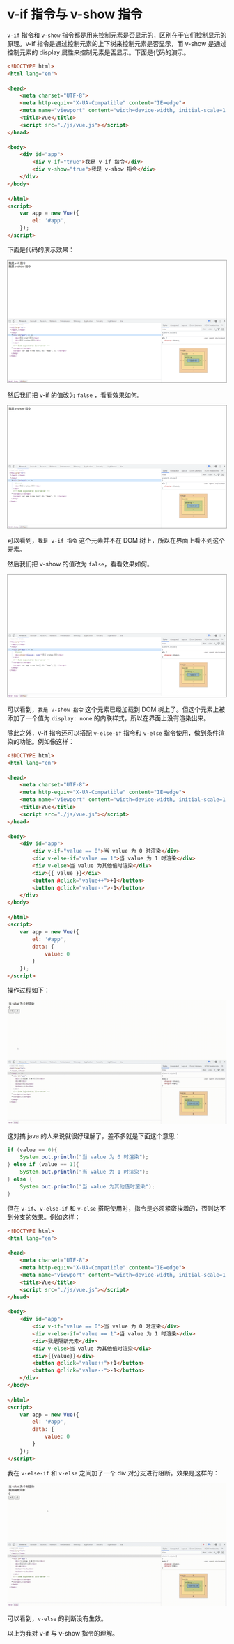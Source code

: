 # v-if 指令与 v-show 指令

`v-if` 指令和 `v-show` 指令都是用来控制元素是否显示的，区别在于它们控制显示的原理。v-if 指令是通过控制元素的上下树来控制元素是否显示，而 v-show 是通过控制元素的 display 属性来控制元素是否显示。下面是代码的演示。

```html
<!DOCTYPE html>
<html lang="en">

<head>
    <meta charset="UTF-8">
    <meta http-equiv="X-UA-Compatible" content="IE=edge">
    <meta name="viewport" content="width=device-width, initial-scale=1.0">
    <title>Vue</title>
    <script src="./js/vue.js"></script>
</head>

<body>
    <div id="app">
        <div v-if="true">我是 v-if 指令</div>
        <div v-show="true">我是 v-show 指令</div>
    </div>
</body>

</html>
<script>
    var app = new Vue({
        el: '#app',
    });
</script>
```

下面是代码的演示效果：

![image-20221212214714247](./assets/image-20221212214714247.png)

然后我们把 v-if 的值改为 `false` ，看看效果如何。

![image-20221212214733950](./assets/image-20221212214733950.png)

可以看到，`我是 v-if 指令` 这个元素并不在 DOM 树上，所以在界面上看不到这个元素。

然后我们把 v-show 的值改为 `false`，看看效果如何。

![image-20221212215111459](./assets/image-20221212215111459.png) 

可以看到，`我是 v-show 指令` 这个元素已经加载到 DOM 树上了。但这个元素上被添加了一个值为 `display: none` 的内联样式，所以在界面上没有渲染出来。

除此之外，v-if 指令还可以搭配 `v-else-if` 指令和 `v-else` 指令使用，做到条件渲染的功能。例如像这样：

```html
<!DOCTYPE html>
<html lang="en">

<head>
    <meta charset="UTF-8">
    <meta http-equiv="X-UA-Compatible" content="IE=edge">
    <meta name="viewport" content="width=device-width, initial-scale=1.0">
    <title>Vue</title>
    <script src="./js/vue.js"></script>
</head>

<body>
    <div id="app">
        <div v-if="value == 0">当 value 为 0 时渲染</div>
        <div v-else-if="value == 1">当 value 为 1 时渲染</div>
        <div v-else>当 value 为其他值时渲染</div>
        <div>{{ value }}</div>
        <button @click="value++">+1</button>
        <button @click="value--">-1</button>
    </div>
</body>

</html>
<script>
    var app = new Vue({
        el: '#app',
        data: {
            value: 0
        }
    });
</script>
```

 操作过程如下：

![12月12日](./assets/12月12日.gif)



这对搞 java 的人来说就很好理解了，差不多就是下面这个意思：

```java
if (value == 0){
    System.out.println("当 value 为 0 时渲染");
} else if (value == 1){
    System.out.println("当 value 为 1 时渲染");
} else {
    System.out.println("当 value 为其他值时渲染");
}
```

但在 `v-if`、`v-else-if` 和 `v-else` 搭配使用时，指令是必须紧密挨着的，否则达不到分支的效果。例如这样：

```html
<!DOCTYPE html>
<html lang="en">

<head>
    <meta charset="UTF-8">
    <meta http-equiv="X-UA-Compatible" content="IE=edge">
    <meta name="viewport" content="width=device-width, initial-scale=1.0">
    <title>Vue</title>
    <script src="./js/vue.js"></script>
</head>

<body>
    <div id="app">
        <div v-if="value == 0">当 value 为 0 时渲染</div>
        <div v-else-if="value == 1">当 value 为 1 时渲染</div>
        <div>我是隔断元素</div>
        <div v-else>当 value 为其他值时渲染</div>
        <div>{{value}}</div>
        <button @click="value++">+1</button>
        <button @click="value--">-1</button>
    </div>
</body>

</html>
<script>
    var app = new Vue({
        el: '#app',
        data: {
            value: 0
        }
    });
</script>
```

我在 `v-else-if` 和 `v-else` 之间加了一个 div 对分支进行阻断。效果是这样的：

![2022-12-12 22-43-48](./assets/隔断.gif)



可以看到，`v-else` 的判断没有生效。

以上为我对 v-if 与 v-show 指令的理解。